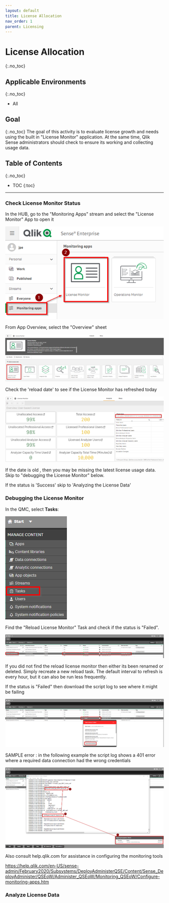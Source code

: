 ```yaml
---
layout: default
title: License Allocation
nav_order: 1
parent: Licensing
---
```


# License Allocation <i class="fas fa-tools fa-xs" title="Tooling | Pre-Built Solutions"></i> <i class="fas fa-dolly-flatbed fa-xs" title="Shipped | Native Capability"></i> 
{:.no_toc}

## Applicable Environments 
{:.no_toc}
- All

## Goal
{:.no_toc}
The goal of this activity is to evaluate license growth and needs using the built in "License Monitor" application. At the same time, Qlik Sense administrators should check to ensure its working and collecting usage data. 

## Table of Contents
{:.no_toc}

* TOC
{:toc}
-------------------------

### Check License Monitor Status <i class="fas fa-dolly-flatbed fa-xs" title="Shipped | Native Capability"></i> 

In the HUB, go to the "Monitoring Apps" stream and select the "License Monitor" App to open it

[![Analyze_Audit_License_Allocations_HUB_Monitoring_Apps_License_Monitor.png](images/Analyze_Audit_License_Allocations_HUB_Monitoring_Apps_License_Monitor.png)](https://raw.githubusercontent.com/qs-admin-guide/qs-admin-guide/master/docs/license/images/Analyze_Audit_License_Allocations_HUB_Monitoring_Apps_License_Monitor.png)

From App Overview, select the "Overview" sheet

[![Analyze_Audit_License_Allocations_HUB_License_Monitor_App_Overview.png](images/Analyze_Audit_License_Allocations_HUB_License_Monitor_App_Overview.png)](https://raw.githubusercontent.com/qs-admin-guide/qs-admin-guide/master/docs/license/images/Analyze_Audit_License_Allocations_HUB_License_Monitor_App_Overview.png)

Check the 'reload date' to see if the License Monitor has refreshed today

[![Analyze_Audit_License_Allocations_HUB_License_Monitor_Overview_Date.png](images/Analyze_Audit_License_Allocations_HUB_License_Monitor_Overview_Date.png)](https://raw.githubusercontent.com/qs-admin-guide/qs-admin-guide/master/docs/license/images/Analyze_Audit_License_Allocations_HUB_License_Monitor_Overview_Date.png)

If the date is old , then you may be missing the latest license usage data. Skip to "debugging the License Monitor" below. 

If the status is 'Success' skip to 'Analyzing the License Data' 
<skip ahead>

### Debugging the License Monitor <i class="fas fa-dolly-flatbed fa-xs" title="Shipped | Native Capability"></i> 

In the QMC, select **Tasks**:

[![Analyze_Audit_License_Allocations_QMC_START_TASKS_Highlighted.png](images/Analyze_Audit_License_Allocations_QMC_START_TASKS_Highlighted.png)](https://raw.githubusercontent.com/qs-admin-guide/qs-admin-guide/master/docs/license/images/Analyze_Audit_License_Allocations_QMC_START_TASKS_Highlighted.png)

Find the "Reload License Monitor" Task and check if the status is "Failed". 

[![Analyze_Audit_License_Allocations_QMC_TASKS_Reload_License_Monitor_SUCCESS.png](images/Analyze_Audit_License_Allocations_QMC_TASKS_Reload_License_Monitor_SUCCESS.png)](https://raw.githubusercontent.com/qs-admin-guide/qs-admin-guide/master/docs/license/images/Analyze_Audit_License_Allocations_QMC_TASKS_Reload_License_Monitor_SUCCESS.png)

If you did not find the reload license monitor then either its been renamed or deleted. Simply recreate a new reload task. The default interval to refresh is every hour, but it can also be run less frequently. 

If the status is "Failed" then download the script log to see where it might be failing

[![Analyze_Audit_License_Allocations_QMC_TASKS_Reload_License_Monitor_FAILED.png](images/Analyze_Audit_License_Allocations_QMC_TASKS_Reload_License_Monitor_FAILED.png)](https://raw.githubusercontent.com/qs-admin-guide/qs-admin-guide/master/docs/license/images/Analyze_Audit_License_Allocations_QMC_TASKS_Reload_License_Monitor_FAILED.png)

SAMPLE error :  in the following example the script log shows a 401 error where a required data connection had the wrong credentials

[![Analyze_Audit_License_Allocations_QMC_TASKS_Reload_License_Monitor_FAILED_Sample.png](images/Analyze_Audit_License_Allocations_QMC_TASKS_Reload_License_Monitor_FAILED_Sample.png)](https://raw.githubusercontent.com/qs-admin-guide/qs-admin-guide/master/docs/license/images/Analyze_Audit_License_Allocations_QMC_TASKS_Reload_License_Monitor_FAILED_Sample.png)

Also consult help.qlik.com for assistance in configuring the monitoring tools

https://help.qlik.com/en-US/sense-admin/February2020/Subsystems/DeployAdministerQSE/Content/Sense_DeployAdminister/QSEoW/Administer_QSEoW/Monitoring_QSEoW/Configure-monitoring-apps.htm


### Analyze License Data <i class="fas fa-dolly-flatbed fa-xs" title="Shipped | Native Capability"></i> 








